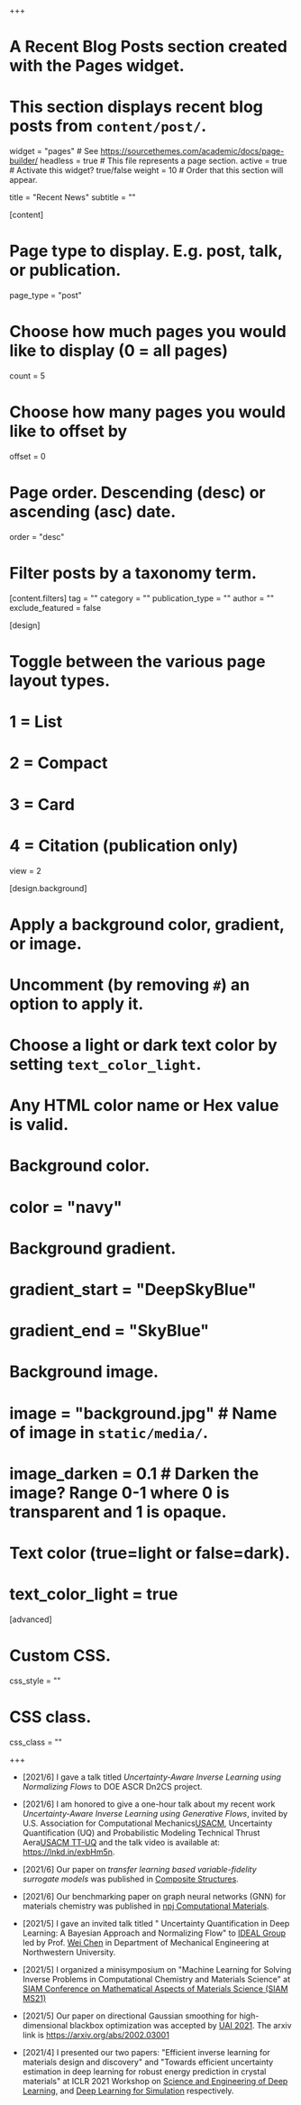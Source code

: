 +++
# A Recent Blog Posts section created with the Pages widget.
# This section displays recent blog posts from `content/post/`.

widget = "pages"  # See https://sourcethemes.com/academic/docs/page-builder/
headless = true  # This file represents a page section.
active = true  # Activate this widget? true/false
weight = 10  # Order that this section will appear.

title = "Recent News"
subtitle = ""

[content]
  # Page type to display. E.g. post, talk, or publication.
  page_type = "post"

  # Choose how much pages you would like to display (0 = all pages)
  count = 5

  # Choose how many pages you would like to offset by
  offset = 0

  # Page order. Descending (desc) or ascending (asc) date.
  order = "desc"

  # Filter posts by a taxonomy term.
  [content.filters]
    tag = ""
    category = ""
    publication_type = ""
    author = ""
    exclude_featured = false

[design]
  # Toggle between the various page layout types.
  #   1 = List
  #   2 = Compact
  #   3 = Card
  #   4 = Citation (publication only)
  view = 2

[design.background]
  # Apply a background color, gradient, or image.
  #   Uncomment (by removing `#`) an option to apply it.
  #   Choose a light or dark text color by setting `text_color_light`.
  #   Any HTML color name or Hex value is valid.

  # Background color.
  # color = "navy"

  # Background gradient.
  # gradient_start = "DeepSkyBlue"
  # gradient_end = "SkyBlue"

  # Background image.
  # image = "background.jpg"  # Name of image in `static/media/`.
  # image_darken = 0.1  # Darken the image? Range 0-1 where 0 is transparent and 1 is opaque.

  # Text color (true=light or false=dark).
  # text_color_light = true  

[advanced]
 # Custom CSS.
 css_style = ""

 # CSS class.
 css_class = ""

+++

- [2021/6] I gave a talk titled *Uncertainty-Aware Inverse Learning using Normalizing Flows* to DOE ASCR Dn2CS project.

- [2021/6] I am honored to give a one-hour talk about my recent work *Uncertainty-Aware Inverse Learning using Generative Flows*, invited by U.S. Association for Computational Mechanics[USACM](https://www.usacm.org/), Uncertainty Quantification (UQ) and Probabilistic Modeling Technical Thrust Aera[USACM TT-UQ](https://lnkd.in/eGzNPj5) and the talk video is available at: https://lnkd.in/exbHm5n.

- [2021/6] Our paper on *transfer learning based variable-fidelity surrogate models* was published in [Composite Structures](https://www.sciencedirect.com/science/article/abs/pii/S0263822321007479).

- [2021/6] Our benchmarking paper on graph neural networks (GNN) for materials chemistry was published in [npj Computational Materials](https://www.nature.com/articles/s41524-021-00554-0).

- [2021/5] I gave an invited talk titled " Uncertainty Quantification in Deep Learning: A Bayesian Approach and Normalizing Flow" to [IDEAL Group](https://ideal.mech.northwestern.edu/) led by Prof. [Wei Chen](https://www.mccormick.northwestern.edu/research-faculty/directory/profiles/chen-wei.html) in Department of Mechanical Engineering at Northwestern University.

- [2021/5] I organized a minisymposium on "Machine Learning for Solving Inverse Problems in Computational
Chemistry and Materials Science" at [SIAM Conference on Mathematical Aspects of Materials Science (SIAM MS21)](https://www.siam.org/conferences/cm/conference/ms21)

- [2021/5] Our paper on directional Gaussian smoothing for high-dimensional blackbox optimization was accepted by [UAI 2021](https://auai.org/uai2021/accepted_papers). The arxiv link is https://arxiv.org/abs/2002.03001

- [2021/4] I presented our two papers: "Efficient inverse learning for materials design and discovery" and "Towards efficient uncertainty estimation in deep learning for robust energy prediction in crystal materials" at ICLR 2021 Workshop on [Science and Engineering of Deep Learning](https://sites.google.com/view/sedl-workshop), and [Deep Learning for Simulation](https://simdl.github.io/) respectively.
